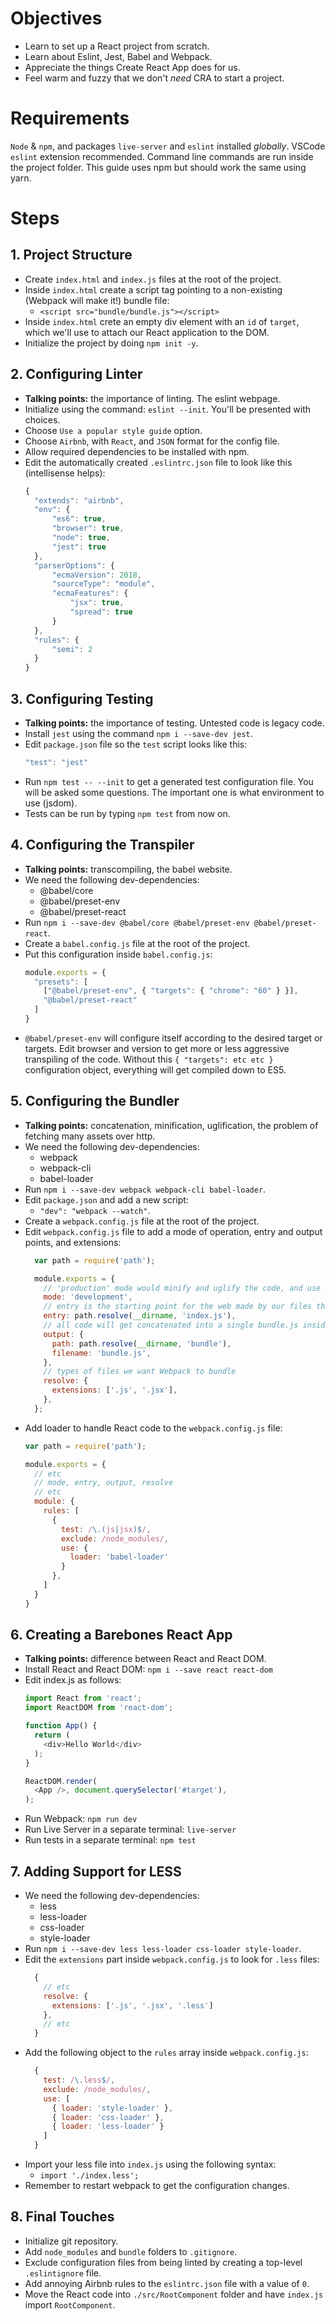 # Objectives
  * Learn to set up a React project from scratch.
  * Learn about Eslint, Jest, Babel and Webpack.
  * Appreciate the things Create React App does for us.
  * Feel warm and fuzzy that we don't _need_ CRA to start a project.

# Requirements
`Node` & `npm`, and packages `live-server` and `eslint` installed _globally_. VSCode `eslint` extension recommended. Command line commands are run inside the project folder. This guide uses npm but should work the same using yarn.

# Steps
## 1. Project Structure
  * Create `index.html` and `index.js` files at the root of the project.
  * Inside `index.html` create a script tag pointing to a non-existing (Webpack will make it!) bundle file:
    * ```<script src="bundle/bundle.js"></script>```
  * Inside `index.html` crete an empty div element with an `id` of `target`, which we'll use to attach our React application to the DOM.
  * Initialize the project by doing `npm init -y`.

## 2. Configuring Linter
  * **Talking points:** the importance of linting. The eslint webpage.
  * Initialize using the command: `eslint --init`. You'll be presented with choices.
  * Choose `Use a popular style guide` option.
  * Choose `Airbnb`, with `React`, and `JSON` format for the config file.
  * Allow required dependencies to be installed with npm.
  * Edit the automatically created `.eslintrc.json` file to look like this (intellisense helps):
    ```javascript
    {
      "extends": "airbnb",
      "env": {
          "es6": true,
          "browser": true,
          "node": true,
          "jest": true
      },
      "parserOptions": {
          "ecmaVersion": 2018,
          "sourceType": "module",
          "ecmaFeatures": {
              "jsx": true,
              "spread": true
          }
      },
      "rules": {
          "semi": 2
      }
    }
    ```

## 3. Configuring Testing
  * **Talking points:** the importance of testing. Untested code is legacy code.
  * Install `jest` using the command `npm i --save-dev jest`.
  * Edit `package.json` file so the `test` script looks like this:
    ```javascript
    "test": "jest"
    ```
  * Run `npm test -- --init` to get a generated test configuration file. You will be asked some questions. The important one is what environment to use (jsdom).
  * Tests can be run by typing `npm test` from now on.

## 4. Configuring the Transpiler
  * **Talking points:** transcompiling, the babel website.
  * We need the following dev-dependencies:
    * @babel/core
    * @babel/preset-env
    * @babel/preset-react
  * Run `npm i --save-dev @babel/core @babel/preset-env @babel/preset-react`.
  * Create a `babel.config.js` file at the root of the project.
  * Put this configuration inside `babel.config.js`:
    ```javascript
    module.exports = {
      "presets": [
        ["@babel/preset-env", { "targets": { "chrome": "60" } }],
        "@babel/preset-react"
      ]
    }
    ```
  * `@babel/preset-env` will configure itself according to the desired target or targets. Edit browser and version to get more or less aggressive transpiling of the code. Without this `{ "targets": etc etc } ` configuration object, everything will get compiled down to ES5.

## 5. Configuring the Bundler
  * **Talking points:** concatenation, minification, uglification, the problem of fetching many assets over http.
  * We need the following dev-dependencies:
    * webpack
    * webpack-cli
    * babel-loader
  * Run `npm i --save-dev webpack webpack-cli babel-loader`.
  * Edit `package.json` and add a new script:
    * `"dev": "webpack --watch"`.
  * Create a `webpack.config.js` file at the root of the project.
  * Edit `webpack.config.js` file to add a mode of operation, entry and output points, and extensions:
    ```javascript
      var path = require('path');

      module.exports = {
        // 'production' mode would minify and uglify the code, and use React's production code
        mode: 'development',
        // entry is the starting point for the web made by our files through imports and exports
        entry: path.resolve(__dirname, 'index.js'),
        // all code will get concatenated into a single bundle.js inside a bundle folder
        output: {
          path: path.resolve(__dirname, 'bundle'),
          filename: 'bundle.js',
        },
        // types of files we want Webpack to bundle
        resolve: {
          extensions: ['.js', '.jsx'],
        },
      };
      ```
  * Add loader to handle React code to the `webpack.config.js` file:
      ```javascript
      var path = require('path');

      module.exports = {
        // etc
        // mode, entry, output, resolve
        // etc
        module: {
          rules: [
            {
              test: /\.(js|jsx)$/,
              exclude: /node_modules/,
              use: {
                loader: 'babel-loader'
              }
            },
          ]
        }
      }
    ```

## 6. Creating a Barebones React App
  * **Talking points:** difference between React and React DOM.
  * Install React and React DOM: `npm i --save react react-dom`
  * Edit index.js as follows:
    ```javascript
    import React from 'react';
    import ReactDOM from 'react-dom';

    function App() {
      return (
        <div>Hello World</div>
      );
    }

    ReactDOM.render(
      <App />, document.querySelector('#target'),
    );
      ```
  * Run Webpack: `npm run dev`
  * Run Live Server in a separate terminal: `live-server`
  * Run tests in a separate terminal: `npm test`

## 7. Adding Support for LESS
  * We need the following dev-dependencies:
    * less
    * less-loader
    * css-loader
    * style-loader
  * Run `npm i --save-dev less less-loader css-loader style-loader`.
  * Edit the `extensions` part inside `webpack.config.js` to look for `.less` files:
    ```javascript
      {
        // etc
        resolve: {
          extensions: ['.js', '.jsx', '.less']
        },
        // etc
      }
    ```
  * Add the following object to the `rules` array inside `webpack.config.js`:
    ```javascript
      {
        test: /\.less$/,
        exclude: /node_modules/,
        use: [
          { loader: 'style-loader' },
          { loader: 'css-loader' },
          { loader: 'less-loader' }
        ]
      }
    ```
  * Import your less file into `index.js` using the following syntax:
    * `import './index.less';`
  * Remember to restart webpack to get the configuration changes.

## 8. Final Touches
  * Initialize git repository.
  * Add `node_modules` and `bundle` folders to `.gitignore`.
  * Exclude configuration files from being linted by creating a top-level `.eslintignore` file.
  * Add annoying Airbnb rules to the `eslintrc.json` file with a value of `0`.
  * Move the React code into `./src/RootComponent` folder and have `index.js` import `RootComponent`.
